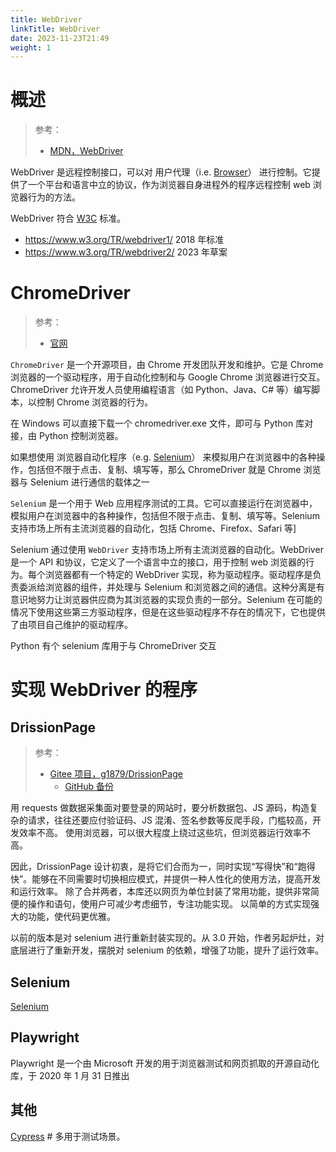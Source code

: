 ```yaml
---
title: WebDriver
linkTitle: WebDriver
date: 2023-11-23T21:49
weight: 1
---
```


# 概述

> 参考：
>
> - [MDN，WebDriver](https://developer.mozilla.org/en-US/docs/Web/WebDriver)

WebDriver 是远程控制接口，可以对 用户代理（i.e. [Browser](/docs/Web/Browser/Browser.md)） 进行控制。它提供了一个平台和语言中立的协议，作为浏览器自身进程外的程序远程控制 web 浏览器行为的方法。

WebDriver 符合 [W3C](/docs/Standard/Internet/W3C.md) 标准。

- https://www.w3.org/TR/webdriver1/ 2018 年标准
- https://www.w3.org/TR/webdriver2/ 2023 年草案

# ChromeDriver

> 参考：
>
> - [官网](https://chromedriver.chromium.org/)

`ChromeDriver` 是一个开源项目，由 Chrome 开发团队开发和维护。它是 Chrome 浏览器的一个驱动程序，用于自动化控制和与 Google Chrome 浏览器进行交互。ChromeDriver 允许开发人员使用编程语言（如 Python、Java、C# 等）编写脚本，以控制 Chrome 浏览器的行为。

在 Windows 可以直接下载一个 chromedriver.exe 文件，即可与 Python 库对接，由 Python 控制浏览器。

如果想使用 浏览器自动化程序（e.g. [Selenium](/docs/Web/WebDriver/Selenium.md)） 来模拟用户在浏览器中的各种操作，包括但不限于点击、复制、填写等，那么 ChromeDriver 就是 Chrome 浏览器与 Selenium 进行通信的载体之一

`Selenium` 是一个用于 Web 应用程序测试的工具。它可以直接运行在浏览器中，模拟用户在浏览器中的各种操作，包括但不限于点击、复制、填写等。Selenium 支持市场上所有主流浏览器的自动化，包括 Chrome、Firefox、Safari 等]

Selenium 通过使用 `WebDriver` 支持市场上所有主流浏览器的自动化。WebDriver 是一个 API 和协议，它定义了一个语言中立的接口，用于控制 web 浏览器的行为。每个浏览器都有一个特定的 WebDriver 实现，称为驱动程序。驱动程序是负责委派给浏览器的组件，并处理与 Selenium 和浏览器之间的通信。这种分离是有意识地努力让浏览器供应商为其浏览器的实现负责的一部分。Selenium 在可能的情况下使用这些第三方驱动程序，但是在这些驱动程序不存在的情况下，它也提供了由项目自己维护的驱动程序。

Python 有个 selenium 库用于与 ChromeDriver 交互

# 实现 WebDriver 的程序

## DrissionPage

> 参考：
>
> - [Gitee 项目，g1879/DrissionPage](https://gitee.com/g1879/DrissionPage)
>   - [GitHub 备份](https://github.com/g1879/DrissionPage)

用 requests 做数据采集面对要登录的网站时，要分析数据包、JS 源码，构造复杂的请求，往往还要应付验证码、JS 混淆、签名参数等反爬手段，门槛较高，开发效率不高。 使用浏览器，可以很大程度上绕过这些坑，但浏览器运行效率不高。

因此，DrissionPage 设计初衷，是将它们合而为一，同时实现“写得快”和“跑得快”。能够在不同需要时切换相应模式，并提供一种人性化的使用方法，提高开发和运行效率。  除了合并两者，本库还以网页为单位封装了常用功能，提供非常简便的操作和语句，使用户可减少考虑细节，专注功能实现。 以简单的方式实现强大的功能，使代码更优雅。

以前的版本是对 selenium 进行重新封装实现的。从 3.0 开始，作者另起炉灶，对底层进行了重新开发，摆脱对 selenium 的依赖，增强了功能，提升了运行效率。

## Selenium

[Selenium](/docs/Web/WebDriver/Selenium.md)

## Playwright

Playwright 是一个由 Microsoft 开发的用于浏览器测试和网页抓取的开源自动化库，于 2020 年 1 月 31 日推出

## 其他

[Cypress](https://github.com/cypress-io/cypress) # 多用于测试场景。
